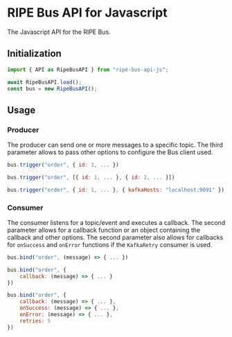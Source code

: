 # RIPE Bus API for Javascript

The Javascript API for the RIPE Bus.

## Initialization

```javascript
import { API as RipeBusAPI } from "ripe-bus-api-js";

await RipeBusAPI.load();
const bus = new RipeBusAPI();
```

## Usage

### Producer

The producer can send one or more messages to a specific topic. The third parameter allows to pass other options to configure the Bus client used.

```javascript
bus.trigger("order", { id: 1, ... })

bus.trigger("order", [{ id: 1, ... }, { id: 2, ... }])

bus.trigger("order", { id: 1, ... }, { kafkaHosts: "localhost:9091" })
```

### Consumer

The consumer listens for a topic/event and executes a callback. The second parameter allows for a callback function or an object containing the callback and other options. The second parameter also allows for callbacks for `onSuccess` and `onError` functions if the `KafkaRetry` consumer is used.

```javascript
bus.bind("order", (message) => { ... })

bus.bind("order", { 
    callback: (message) => { ... }
})

bus.bind("order", { 
    callback: (message) => { ... },
    onSuccess: (message) => { ... },
    onError: (message) => { ... },
    retries: 5
})
```
